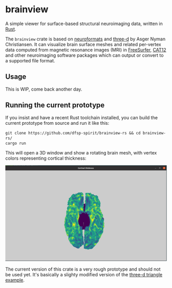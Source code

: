 # brainview

A simple viewer for surface-based structural neuroimaging data, written in [Rust](https://www.rust-lang.org/).

The `brainview` crate is based on [neuroformats](https://github.com/dfsp-spirit/neuroformats) and [three-d](https://github.com/asny/three-d) by Asger Nyman Christiansen. It can visualize brain surface meshes and related per-vertex data computed from magnetic resonance images (MRI) in [FreeSurfer](http://freesurfer.net/), [CAT12](http://www.neuro.uni-jena.de/cat/) and other neuroimaging software packages which can output or convert to a supported file format.


## Usage

This is WIP, come back another day.


## Running the current prototype

If you insist and have a recent Rust toolchain installed, you can build the current prototype from source and run it like this:

```
git clone https://github.com/dfsp-spirit/brainview-rs && cd brainview-rs/
cargo run
```

This will open a 3D window and show a rotating brain mesh, with vertex colors representing cortical thickness:

![Vis](./resources/web/brainview-rs.jpg?raw=true "Brain visualizationin Rust.")

The current version of this crate is a very rough prototype and should not be used yet. It's basically a slighty modified version of the [three-d triangle example](https://github.com/asny/three-d/tree/0.6.0/examples/triangle).



